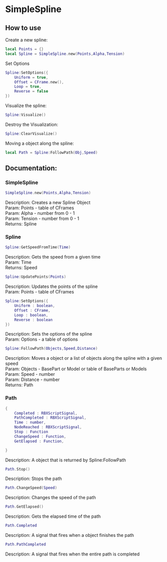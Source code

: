 # SimpleSpline

## How to use

Create a new spline:
```lua
local Points = {}
local Spline = SimpleSpline.new(Points,Alpha,Tension)
```
Set Options
```lua
Spline:SetOptions({
    Uniform = true,
    Offset = CFrame.new(),
    Loop = true,
    Reverse = false
})
```
Visualize the spline:
```lua
Spline:Visualize()
```
Destroy the Visualization:
```lua
Spline:ClearVisualize()
```

Moving a object along the spline:
```lua
local Path = Spline:FollowPath(Obj,Speed)
```
## Documentation:

### SimpleSpline

```lua
SimpleSpline.new(Points,Alpha,Tension)
```
Description: Creates a new Spline Object
<br>Param: Points - table of CFrames
<br>Param: Alpha - number from 0 - 1
<br>Param: Tension - number from 0 - 1
<br>Returns: Spline

### Spline

```lua
Spline:GetSpeedFromTime(Time)
```
Description: Gets the speed from a given time
<br>Param: Time
<br>Returns: Speed

```lua
Spline:UpdatePoints(Points)
```
Description: Updates the points of the spline
<br>Param: Points - table of CFrames

```lua
Spline:SetOptions({
    Uniform : boolean,
    Offset : CFrame,
    Loop : boolean,
    Reverse : boolean
})
```
Description: Sets the options of the spline
<br>Param: Options - a table of options

```lua
Spline:FollowPath(Objects,Speed,Distance)
```
Description: Moves a object or a list of objects along the spline with a given speed
<br>Param: Objects - BasePart or Model or table of BaseParts or Models
<br>Param: Speed - number
<br>Param: Distance - number
<br>Returns: Path

### Path

```lua
{
    Completed : RBXScriptSignal,
    PathCompleted : RBXScriptSignal,
    Time : number,
    NodeReached : RBXScriptSignal,
    Stop : Function
    ChangeSpeed : Function,
    GetElapsed : Function,

}
```
Description: A object that is returned by Spline:FollowPath

```lua
Path.Stop()
```
Description: Stops the path

```lua
Path.ChangeSpeed(Speed)
```
Description: Changes the speed of the path

```lua
Path.GetElapsed()
```
Description: Gets the elapsed time of the path

```lua
Path.Completed
```
Description: A signal that fires when a object finishes the path

```lua
Path.PathCompleted
```
Description: A signal that fires when the entire path is completed

```lua